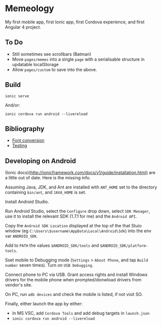 Memeology
=========

My first mobile app, first Ionic app, first Cordova experience, and first Angular 4 project.

To Do
-----

- Still sometimes see scrollbars (Batman)
- Move `pages/memes` into a single `page` with a serialisable structure in updatable localStorage
- Allow `pages/custom` to save into the above.

Build
-----

    ionic serve

And/or:

    ionic cordova run android --livereload

Bibliography
------------

- [Font conversion](https://medium.com/@leetheguy/adding-fonts-to-your-ionic-1-sass-app-dfbabf20dcaf)
- [Testing](https://leifwells.github.io/2017/08/27/testing-in-ionic-configure-existing-projects-for-testing/)

Developing on Android
---------------------

(Ionic docs)(<http://ionicframework.com/docs/v1/guide/installation.html)> are a little out of date. Here is the missing info.

Assuming Java, JDK, and Ant are installed with `ANT_HOME` set to the directory containing `bin/ant`, and `JAVA_HOME` is set.

Install  Android Studio.

Run  Android Studio, select the `Configure` drop down, select `SDK Manager`, use it to install the relevant SDK (1.7.1 for me) and the `Android API`.

Copy the `Android SDK Location` displayed at the top of the that Stuio window (eg `C:\Users\$username\AppData\Local\Android\Sdk`) into the env var `ANDROID_SDK`.

Add to `PATH` the values `$ANDROID_SDK/tools` and `$ANDROID_SDK/platform-tools`.

Sset mobile to Debugging mode (`Settings` > `About Phone`, and tap `Build number` seven times). Turn on `USB Debugging`.

Connect phone to PC via USB. Grant access rights and install Windows drivers for the mobile phone when prompted/donwload drivers from vendor's site.

On PC, run `adb devices` and check the mobile is listed, if not visit SO.

Finally, either launch the app by either:

- In MS VSC, add `Cordova Tools` and add debug targets in `launch.json`
- `ionic cordova run android --livereload`
